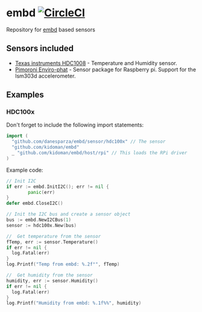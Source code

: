 # embd [![CircleCI](https://circleci.com/gh/danesparza/embd.svg?style=svg)](https://circleci.com/gh/danesparza/embd)
Repository for [embd](https://github.com/kidoman/embd) based sensors

## Sensors included
* [Texas instruments HDC1008](https://learn.adafruit.com/adafruit-hdc1008-temperature-and-humidity-sensor-breakout/overview) - Temperature and Humidity sensor.  
* [Pimoroni Enviro-phat](http://docs.pimoroni.com/envirophat/) - Sensor package for Raspberry pi.  Support for the lsm303d accelerometer.

## Examples
### HDC100x
Don't forget to include the following import statements:

```Go
import (
  "github.com/danesparza/embd/sensor/hdc100x" // The sensor
  "github.com/kidoman/embd"
  _ "github.com/kidoman/embd/host/rpi" // This loads the RPi driver
)
```

Example code:
```Go
// Init I2C
if err := embd.InitI2C(); err != nil {
		panic(err)
}
defer embd.CloseI2C()

// Init the I2C bus and create a sensor object
bus := embd.NewI2CBus(1)
sensor := hdc100x.New(bus)

//	Get temperature from the sensor
fTemp, err := sensor.Temperature()
if err != nil {
  log.Fatal(err)
}
log.Printf("Temp from embd: %.2f°", fTemp)

//	Get humidity from the sensor
humidity, err := sensor.Humidity()
if err != nil {
  log.Fatal(err)
}
log.Printf("Humidity from embd: %.1f%%", humidity)
```
